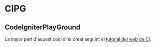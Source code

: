 # CIPG
## CodeIgniterPlayGround

La major part d'aquest codi s'ha creat seguint el [tutorial del web de CI](https://codeigniter.com/user_guide/tutorial/index.html).
